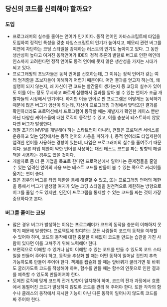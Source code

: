 ## 당신의 코드를 신뢰해야 할까요?

### 도입
- 프로그래머의 실수를 줄이는 언어가 인기이다. 동적 언어인 자바스크립트에 타입을 도입하여 정적인 특성을 갖춘 타입스크립트의 인기가 높아지고, 메모리 관련 버그를 미연에 차단하는 코딩 스타일을 강제하는 러스트의 인기도 높아지고 있다. 그 동안 생산성이 높다고 여겨진 동적언어가 IDE의 정적 추론의 발달로 버그로 인한 메인테인스까지 고려한다면 정적 언어도 동적 언어에 못지 않은 생산성을 가지는 시대가 되고 있다.
- 프로그래밍의 초보자들은 동적 언어를 선호하는데, 그 이유는 정적 언어가 갖는 여러 엄격함을 초보자들이 이해하기 어렵기 때문이다. 어떤 결과를 얻고자 하는데, 왜 실행이 되지 않는지, 왜 자신이 짠 코드는 빨간줄이 생기는지 등 코딩의 실수가 있어도 이를 어느 정도 무시하고 빠르게 실행해서 결과를 알아 볼 수 있는 언어가 초급 개발자들의 시장에서 인기이다. 하지만 이들 언어로 짠 프로그램은 어떻게든 동작하기 때문에 많은 버그가 양산이 되는데, 자신이 프로그래밍 과정에서 맞닥뜨린 결과를 확인하더라도 프로덕션에서 프로그램이 동작할 때는 개발자가 확인한 케이스 뿐만 아닌 다양한 케이스들에 대한 로직이 동작할 수 있고, 이를 충분히 테스트하지 않았다면 버그가 발생한다.
- 정말 초기의 MVP를 개발해야 하는 스타트업이 아니라, 괜찮은 프로덕션 서비스를 운용하고 있는 입장에서는 동적 언어의 사용을 피하거나, 동적 언어라도 타입제한이 엄격한 언어를 사용하는 경향이 있는데, 타입은 프로그래머의 실수를 줄여주기 때문이다. 물론 타입 제한이 약한 언어를 사용하는 대신 테스트 코드를 짜는 방향의 해결책을 사용하는 경우도 있을 것이다.
- 개발자로 좀 더 큰 기업을 목표로 한다면 프로덕션에서 일어나는 문제점들을 줄일 수 있는 엄격한 언어의 사용 또는 테스트 코드를 만들어 볼 수 있는 쪽으로 커리어를 옮기는 편이 좋다.
- 많은 경우의 버그를 타입 제한을 통해 해결할 수 있고, 또는 프로그래밍 언어의 제한을 통해서 버그가 발생할 여지가 있는 코딩 스타일을 원천적으로 제한하는 방향으로 버그를 줄일 수도 있지만, 인간이 프로그램을 통제할 수 있는 코드를 짜는 것이 가장 중요하다고 본다.

### 버그를 줄이는 코딩
- 많은 경우 버그가 발생하는 이유는 프로그래머가 코드의 동작을 충분히 이해하지 못하기 때문에 발생한다. 프로젝트에 참여하는 모든 사람들이 코드의 동작을 이해할 수 있어야 하며, 코드의 동작에 대한 충분한 이해없이 코드들 만드는 습관을 가진 사람이 있다면 이를 고쳐주기 위해 노력해야 한다.
- 보편적으로 이해할 수 있거나 남이 이해할 수 있는 코드를 만들 수 있도록 코드 스타일을 만들어 주어야 하고, 동작을 추상화 할 때는 어떤 동작이 일어날 것인지 추측 가능하도록 만들어 주어야 한다. 객체를 캡슐화 할 때는 앞바퀴가 굴러가면 뒷 바퀴도 굴러가도록 코드를 작성해야 하며, 함수를 만들 때는 함수의 인풋으로 인한 결과를 예측할 수 있도록 만들어져야 한다.
- 도메인 로직에 맞게 코드의 전개 방향이 일치해야 하며, 코드의 전개 과정에서 흐름에서 동떨어진 코드가 발생하지 않도록 코드를 관리 해 주어야 한다. 또한 각각의 함수나 클래스의 동작에서 지시한 기능이 아닌 다른 동작이 일어나지 않도록 코드를 짜 주어야 한다.
